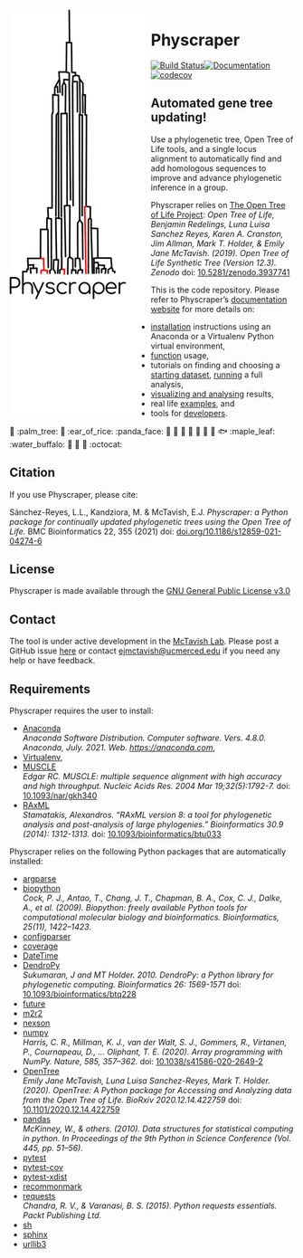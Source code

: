 
<!-- README.md is generated from README.Rmd; please edit the .Rmd file and then from R do rmarkdown::render("README.Rmd")-->

<img align="left" width="250" src="https://raw.githubusercontent.com/McTavishLab/physcraper/main/docs/physcraper-long.png">

# Physcraper

[![Build
Status](https://travis-ci.org/McTavishLab/physcraper.svg?branch=main)](https://travis-ci.org/McTavishLab/physcraper)[![Documentation](https://readthedocs.org/projects/physcraper/badge/?version=latest&style=flat)](https://physcraper.readthedocs.io/en/latest/)[![codecov](https://codecov.io/gh/McTavishLab/physcraper/branch/main/graph/badge.svg)](https://codecov.io/gh/McTavishLab/physcraper)

<p>

</p>

<p>

</p>

## Automated gene tree updating\!

Use a phylogenetic tree, Open Tree of Life tools, and a single locus
alignment to automatically find and add homologous sequences to improve
and advance phylogenetic inference in a group.

Physcraper relies on [The Open Tree of Life
Project](https://tree.opentreeoflife.org/opentree/argus/opentree12.3@ott93302):
*Open Tree of Life, Benjamin Redelings, Luna Luisa Sanchez Reyes, Karen
A. Cranston, Jim Allman, Mark T. Holder, & Emily Jane McTavish. (2019).
Open Tree of Life Synthetic Tree (Version 12.3). Zenodo* doi:
[10.5281/zenodo.3937741](https://doi.org/10.5281/zenodo.3937741)

This is the code repository. Please refer to Physcraper’s [documentation
website](https://physcraper.readthedocs.io/en/latest/) for more details
on:

  - [installation](https://physcraper.readthedocs.io/en/latest/install.html)
    instructions using an Anaconda or a Virtualenv Python virtual
    environment,
  - [function](https://physcraper.readthedocs.io/en/latest/apidocs.html)
    usage,
  - tutorials on finding and choosing a [starting
    dataset](https://physcraper.readthedocs.io/en/latest/find_trees.html),
    [running](https://physcraper.readthedocs.io/en/latest/physcraper_run.html)
    a full analysis,
  - [visualizing and
    analysing](https://physcraper.readthedocs.io/en/latest/data_exploration.html)
    results,
  - real life
    [examples](https://physcraper.readthedocs.io/en/latest/examples.html),
    and
  - tools for
    [developers](https://physcraper.readthedocs.io/en/latest/CONTRIBUTING.html).

:hamster: :palm\_tree: :frog: :ear\_of\_rice: :panda\_face: :tulip:
:octopus: :blossom: :whale: :mushroom: :ant: :cactus: :fish:
:maple\_leaf: :water\_buffalo: 🦠 :shell: :bug: :octocat:

## Citation

If you use Physcraper, please cite:

Sánchez-Reyes, L.L., Kandziora, M. & McTavish, E.J. *Physcraper: a
Python package for continually updated phylogenetic trees using the Open
Tree of Life.* BMC Bioinformatics 22, 355 (2021) doi:
[doi.org/10.1186/s12859-021-04274-6](https://doi.org/10.1186/s12859-021-04274-6)

## License

Physcraper is made available through the [GNU General Public License
v3.0](https://github.com/McTavishLab/physcraper/blob/main/LICENSE)

## Contact

The tool is under active development in the [McTavish
Lab](https://mctavishlab.github.io/). Please post a GitHub issue
[here](https://github.com/McTavishLab/physcraper/issues) or contact
<ejmctavish@ucmerced.edu> if you need any help or have feedback.

## Requirements

Physcraper requires the user to install:

  - [Anaconda](https://docs.anaconda.com/anaconda/install/) <br>
    *Anaconda Software Distribution. Computer software. Vers. 4.8.0.
    Anaconda, July. 2021. Web. <https://anaconda.com>*,
  - [Virtualenv](https://pypi.org/project/virtualenv/),
  - [MUSCLE](https://www.ebi.ac.uk/Tools/msa/muscle/) <br> *Edgar RC.
    MUSCLE: multiple sequence alignment with high accuracy and high
    throughput. Nucleic Acids Res. 2004 Mar 19;32(5):1792-7.* doi:
    [10.1093/nar/gkh340](https://doi.org/10.1093/nar/gkh340)
  - [RAxML](https://cme.h-its.org/exelixis/web/software/raxml/) <br>
    *Stamatakis, Alexandros. “RAxML version 8: a tool for phylogenetic
    analysis and post-analysis of large phylogenies.” Bioinformatics
    30.9 (2014): 1312-1313.* doi:
    [10.1093/bioinformatics/btu033](https://doi.org/10.1093/bioinformatics/btu033)

Physcraper relies on the following Python packages that are
automatically installed:

  - [argparse](https://docs.python.org/3/library/argparse.html)
  - [biopython](https://biopython.org/) <br> *Cock, P. J., Antao, T.,
    Chang, J. T., Chapman, B. A., Cox, C. J., Dalke, A., et al. (2009).
    Biopython: freely available Python tools for computational molecular
    biology and bioinformatics. Bioinformatics, 25(11), 1422–1423.*
  - [configparser](https://docs.python.org/3/library/configparser.html)
  - [coverage](https://coverage.readthedocs.io/)
  - [DateTime](https://docs.python.org/3/library/datetime.html)
  - [DendroPy](https://dendropy.org/primer/index.html) <br> *Sukumaran,
    J and MT Holder. 2010. DendroPy: a Python library for phylogenetic
    computing. Bioinformatics 26: 1569-1571* doi:
    [10.1093/bioinformatics/btq228](https://doi.org/10.1093/bioinformatics/btq228)
  - [future](https://python-future.org/)
  - [m2r2](https://pypi.org/project/m2r2/)
  - [nexson](https://github.com/OpenTreeOfLife/nexson)
  - [numpy](https://numpy.org/) <br> *Harris, C. R., Millman, K. J., van
    der Walt, S. J., Gommers, R., Virtanen, P., Cournapeau, D., …
    Oliphant, T. E. (2020). Array programming with NumPy. Nature, 585,
    357–362.* doi:
    [10.1038/s41586-020-2649-2](https://doi.org/10.1038/s41586-020-2649-2)
  - [OpenTree](https://github.com/OpenTreeOfLife/python-opentree) <br>
    *Emily Jane McTavish, Luna Luisa Sanchez-Reyes, Mark T. Holder.
    (2020). OpenTree: A Python package for Accessing and Analyzing data
    from the Open Tree of Life. BioRxiv 2020.12.14.422759* doi:
    [10.1101/2020.12.14.422759](https://doi.org/10.1101/2020.12.14.422759)
  - [pandas](https://pandas.pydata.org/) <br> *McKinney, W., & others.
    (2010). Data structures for statistical computing in python. In
    Proceedings of the 9th Python in Science Conference (Vol. 445,
    pp. 51–56).*
  - [pytest](https://pytest.org/)
  - [pytest-cov](https://pytest-cov.readthedocs.io/)
  - [pytest-xdist](https://pypi.org/project/pytest-xdist/)
  - [recommonmark](https://recommonmark.readthedocs.io/)
  - [requests](https://docs.python-requests.org/) <br> *Chandra, R. V.,
    & Varanasi, B. S. (2015). Python requests essentials. Packt
    Publishing Ltd.*
  - [sh](https://amoffat.github.io/sh/)
  - [sphinx](https://www.sphinx-doc.org/)
  - [urllib3](https://urllib3.readthedocs.io/)
